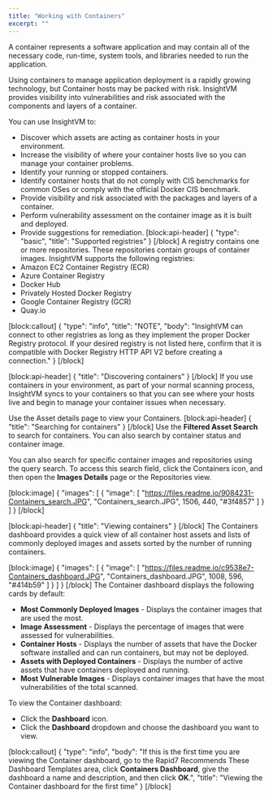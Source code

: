 ```yaml
---
title: "Working with Containers"
excerpt: ""
---
```

A container represents a software application and may contain all of the necessary code, run-time, system tools, and libraries needed to run the application. 

Using containers to manage application deployment is a rapidly growing technology, but Container hosts may be packed with risk. InsightVM provides visibility into vulnerabilities and risk associated with the components and layers of a container. 

You can use InsightVM to:

  * Discover which assets are acting as container hosts in your environment.
  * Increase the visibility of where your container hosts live so you can manage your container problems.
  * Identify your running or stopped containers. 
  * Identify container hosts that do not comply with CIS benchmarks for common OSes or comply with the official Docker CIS benchmark.
  * Provide visibility and risk associated with the packages and layers of a container.
  * Perform vulnerability assessment on the container image as it is built and deployed. 
  * Provide suggestions for remediation.
[block:api-header]
{
  "type": "basic",
  "title": "Supported registries"
}
[/block]
A registry contains one or more repositories. These repositories contain groups of container images. InsightVM supports the following registries:
  * Amazon EC2 Container Registry (ECR)
  * Azure Container Registry
  * Docker Hub
  * Privately Hosted Docker Registry 
  * Google Container Registry (GCR)
  * Quay.io 

[block:callout]
{
  "type": "info",
  "title": "NOTE",
  "body": "InsightVM can connect to other registries as long as they implement the proper Docker Registry protocol. If your desired registry is not listed here, confirm that it is compatible with Docker Registry HTTP API V2 before creating a connection."
}
[/block]

[block:api-header]
{
  "title": "Discovering containers"
}
[/block]
If you use containers in your environment, as part of your normal scanning process, InsightVM syncs to your containers so that you can see where your hosts live and begin to manage your container issues when necessary.  

Use the Asset details page to view your Containers.
[block:api-header]
{
  "title": "Searching for containers"
}
[/block]
Use the **Filtered Asset Search** to search for containers. You can also search by container status and container image. 

You can also search for specific container images and repositories using the query search. To access this  search field, click the Containers icon, and then open the **Images Details** page or the  Repositories view. 

[block:image]
{
  "images": [
    {
      "image": [
        "https://files.readme.io/9084231-Containers_search.JPG",
        "Containers_search.JPG",
        1506,
        440,
        "#3f4857"
      ]
    }
  ]
}
[/block]

[block:api-header]
{
  "title": "Viewing containers"
}
[/block]
The Containers dashboard provides a quick view of all container host assets and lists of commonly deployed images and assets sorted by the number of running containers. 

[block:image]
{
  "images": [
    {
      "image": [
        "https://files.readme.io/c9538e7-Containers_dashboard.JPG",
        "Containers_dashboard.JPG",
        1008,
        596,
        "#414b59"
      ]
    }
  ]
}
[/block]
The Container dashboard displays the following cards by default:

  * **Most Commonly Deployed Images** - Displays the container images that are used the most.
  * **Image Assessment** - Displays the percentage of images that were assessed for vulnerabilities.
  * **Container Hosts** - Displays the number of assets that have the Docker software installed and can run containers, but may not be deployed.
  * **Assets with Deployed Containers** - Displays the number of active assets that have containers deployed and running.
  * **Most Vulnerable Images** - Displays container images that have the most vulnerabilities of the total scanned.

To view the Container dashboard:

  * Click the **Dashboard** icon. 
  * Click the **Dashboard** dropdown and choose the dashboard you want to view.

[block:callout]
{
  "type": "info",
  "body": "If this is the first time you are viewing the Container dashboard, go to the Rapid7 Recommends These Dashboard Templates area, click **Containers Dashboard**, give the dashboard a name and description, and then click **OK**.",
  "title": "Viewing the Container dashboard for the first time"
}
[/block]